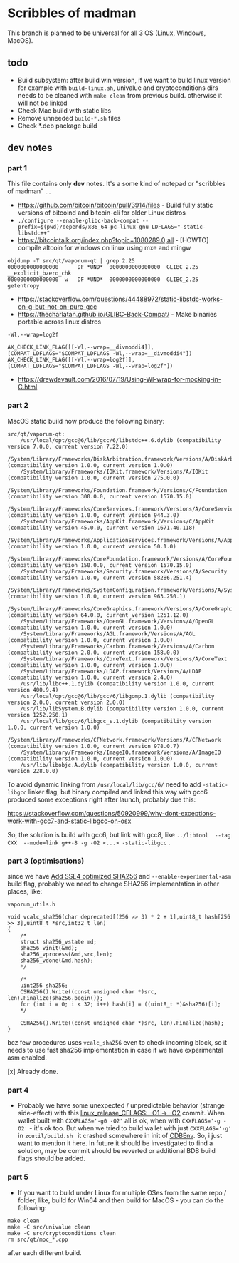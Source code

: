 # Scribbles of madman

This branch is planned to be universal for all 3 OS (Linux, Windows, MacOS).
## todo

- Build subsystem: after build win version, if we want to build linux version for example with `build-linux.sh`, univalue and cryptoconditions dirs needs to be cleaned with `make clean` from previous build. otherwise it will not be linked
- Check Mac build with static libs
- Remove unneeded `build-*.sh` files
- Check *.deb package build

## dev notes

### part 1

This file contains only **dev** notes. It's a some kind of notepad or "scribbles of madman" ...

- https://github.com/bitcoin/bitcoin/pull/3914/files - Build fully static versions of bitcoind and bitcoin-cli for older Linux distros
- ```./configure --enable-glibc-back-compat --prefix=$(pwd)/depends/x86_64-pc-linux-gnu LDFLAGS="-static-libstdc++"```
- https://bitcointalk.org/index.php?topic=1080289.0;all -  [HOWTO] compile altcoin for windows on linux using mxe and mingw


```
objdump -T src/qt/vaporum-qt | grep 2.25
0000000000000000      DF *UND*	0000000000000000  GLIBC_2.25  __explicit_bzero_chk
0000000000000000  w   DF *UND*	0000000000000000  GLIBC_2.25  getentropy
```

- https://stackoverflow.com/questions/44488972/static-libstdc-works-on-g-but-not-on-pure-gcc
- https://thecharlatan.github.io/GLIBC-Back-Compat/ - Make binaries portable across linux distros

```
-Wl,--wrap=log2f

AX_CHECK_LINK_FLAG([[-Wl,--wrap=__divmoddi4]], [COMPAT_LDFLAGS="$COMPAT_LDFLAGS -Wl,--wrap=__divmoddi4"])
AX_CHECK_LINK_FLAG([[-Wl,--wrap=log2f]], [COMPAT_LDFLAGS="$COMPAT_LDFLAGS -Wl,--wrap=log2f"])
```

- https://drewdevault.com/2016/07/19/Using-Wl-wrap-for-mocking-in-C.html

### part 2

MacOS static build now produce the following binary:

```
src/qt/vaporum-qt:
	/usr/local/opt/gcc@6/lib/gcc/6/libstdc++.6.dylib (compatibility version 7.0.0, current version 7.22.0)
	/System/Library/Frameworks/DiskArbitration.framework/Versions/A/DiskArbitration (compatibility version 1.0.0, current version 1.0.0)
	/System/Library/Frameworks/IOKit.framework/Versions/A/IOKit (compatibility version 1.0.0, current version 275.0.0)
	/System/Library/Frameworks/Foundation.framework/Versions/C/Foundation (compatibility version 300.0.0, current version 1570.15.0)
	/System/Library/Frameworks/CoreServices.framework/Versions/A/CoreServices (compatibility version 1.0.0, current version 944.3.0)
	/System/Library/Frameworks/AppKit.framework/Versions/C/AppKit (compatibility version 45.0.0, current version 1671.40.118)
	/System/Library/Frameworks/ApplicationServices.framework/Versions/A/ApplicationServices (compatibility version 1.0.0, current version 50.1.0)
	/System/Library/Frameworks/CoreFoundation.framework/Versions/A/CoreFoundation (compatibility version 150.0.0, current version 1570.15.0)
	/System/Library/Frameworks/Security.framework/Versions/A/Security (compatibility version 1.0.0, current version 58286.251.4)
	/System/Library/Frameworks/SystemConfiguration.framework/Versions/A/SystemConfiguration (compatibility version 1.0.0, current version 963.250.1)
	/System/Library/Frameworks/CoreGraphics.framework/Versions/A/CoreGraphics (compatibility version 64.0.0, current version 1251.12.0)
	/System/Library/Frameworks/OpenGL.framework/Versions/A/OpenGL (compatibility version 1.0.0, current version 1.0.0)
	/System/Library/Frameworks/AGL.framework/Versions/A/AGL (compatibility version 1.0.0, current version 1.0.0)
	/System/Library/Frameworks/Carbon.framework/Versions/A/Carbon (compatibility version 2.0.0, current version 158.0.0)
	/System/Library/Frameworks/CoreText.framework/Versions/A/CoreText (compatibility version 1.0.0, current version 1.0.0)
	/System/Library/Frameworks/LDAP.framework/Versions/A/LDAP (compatibility version 1.0.0, current version 2.4.0)
	/usr/lib/libc++.1.dylib (compatibility version 1.0.0, current version 400.9.4)
	/usr/local/opt/gcc@6/lib/gcc/6/libgomp.1.dylib (compatibility version 2.0.0, current version 2.0.0)
	/usr/lib/libSystem.B.dylib (compatibility version 1.0.0, current version 1252.250.1)
	/usr/local/lib/gcc/6/libgcc_s.1.dylib (compatibility version 1.0.0, current version 1.0.0)
	/System/Library/Frameworks/CFNetwork.framework/Versions/A/CFNetwork (compatibility version 1.0.0, current version 978.0.7)
	/System/Library/Frameworks/ImageIO.framework/Versions/A/ImageIO (compatibility version 1.0.0, current version 1.0.0)
	/usr/lib/libobjc.A.dylib (compatibility version 1.0.0, current version 228.0.0)
```

To avoid dynamic linking from `/usr/local/lib/gcc/6/` need to add `-static-libgcc` linker flag, but binary compiled and linked this way with gcc6 produced some exceptions right after launch, probably due this:

https://stackoverflow.com/questions/50920999/why-dont-exceptions-work-with-gcc7-and-static-libgcc-on-osx

So, the solution is build with gcc6, but link with gcc8, like `../libtool  --tag CXX  --mode=link g++-8 -g -O2 <...> -static-libgcc` .

### part 3 (optimisations)

since we have [Add SSE4 optimized SHA256](https://github.com/DeckerSU/VaporumOcean/commit/9c22593e70b7ee493767e8a469173c2c85b09620) and `--enable-experimental-asm` build flag, probably we need to change SHA256 implementation in other places, like:

`vaporum_utils.h`
```
void vcalc_sha256(char deprecated[(256 >> 3) * 2 + 1],uint8_t hash[256 >> 3],uint8_t *src,int32_t len)
{
    /*
    struct sha256_vstate md;
    sha256_vinit(&md);
    sha256_vprocess(&md,src,len);
    sha256_vdone(&md,hash);
    */

    /*
    uint256 sha256;
    CSHA256().Write((const unsigned char *)src, len).Finalize(sha256.begin());
    for (int i = 0; i < 32; i++) hash[i] = ((uint8_t *)&sha256)[i];
    */

    CSHA256().Write((const unsigned char *)src, len).Finalize(hash);
}
```
bcz few procedures uses `vcalc_sha256` even to check incoming block, so it needs to use fast sha256 implementation in case if we have experimental asm enabled.

[x] Already done.

### part 4

- Probably we have some unexpected / unpredictable behavior (strange side-effect) with this [linux_release_CFLAGS: -O1 -> -O2](https://github.com/DeckerSU/VaporumOcean/commit/511b27aba1c53b05acdc2a169eb374017b7b9145) commit. When wallet built with `CXXFLAGS='-g0 -O2'` all is ok, when with `CXXFLAGS='-g -O2'` - it's ok too. But when we tried to build wallet with just `CXXFLAGS='-g'` in `zcutil/build.sh ` it crashed somewhere in init of [CDBEnv](https://github.com/DeckerSU/VaporumOcean/blob/b8d315bbbece1cb3786855dae40de70a3f8385f0/src/wallet/db.cpp#L49). So, i just want to mention it here. In future it should be investigated to find a solution, may be commit should be reverted or additional BDB build flags should be added.

### part 5

- If you want to build under Linux for multiple OSes from the same repo / folder, like, build for Win64 and then build for MacOS - you can do the following:
```
make clean
make -C src/univalue clean
make -C src/cryptoconditions clean
rm src/qt/moc_*.cpp
```
after each different build.